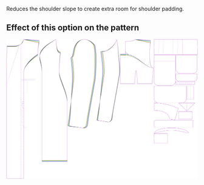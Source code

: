 Reduces the shoulder slope to create extra room for shoulder padding.

## Effect of this option on the pattern

![This image shows the effect of this option by superimposing several variants that have a different value for this option](carlita_shoulderslopereduction_sample.svg "Effect of this option on the pattern")
